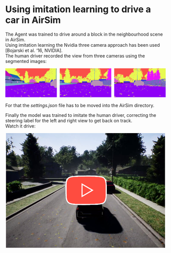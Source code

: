 #  Using imitation learning to drive a car in AirSim
The Agent was trained to drive around a block in the neighbourhood scene in AirSim.\
Using imitation learning the Nvidia three camera approach has been used [Bojarski et al. ‘16, NVIDIA].\
The human driver recorded the view from three cameras using the segmented images:

<p align="center">
    <img src="media/view.png">
</p>

For that the *settings.json* file has to be moved into the AirSim directory.

Finally the model was trained to imitate the human driver, correcting the steering label for the left and right view to get back on track.\
Watch it drive:

<p align="center">
    <a href="https://youtu.be/NtGKL55OlRk">
        <img src="media/result_play.png" alt="Play Video" width="500px">
    </a>
</p>
<!-- **This is just a quick project, falling short of extensive network search.** -->